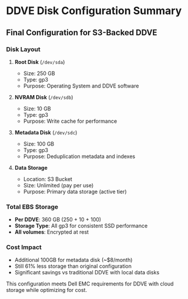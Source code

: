 # DDVE Disk Configuration Summary

## Final Configuration for S3-Backed DDVE

### Disk Layout
1. **Root Disk** (`/dev/sda`)
   - Size: 250 GB
   - Type: gp3
   - Purpose: Operating System and DDVE software

2. **NVRAM Disk** (`/dev/sdb`)
   - Size: 10 GB
   - Type: gp3
   - Purpose: Write cache for performance

3. **Metadata Disk** (`/dev/sdc`)
   - Size: 100 GB
   - Type: gp3
   - Purpose: Deduplication metadata and indexes

4. **Data Storage**
   - Location: S3 Bucket
   - Size: Unlimited (pay per use)
   - Purpose: Primary data storage (active tier)

### Total EBS Storage
- **Per DDVE**: 360 GB (250 + 10 + 100)
- **Storage Type**: All gp3 for consistent SSD performance
- **All volumes**: Encrypted at rest

### Cost Impact
- Additional 100GB for metadata disk (~$8/month)
- Still 61% less storage than original configuration
- Significant savings vs traditional DDVE with local data disks

This configuration meets Dell EMC requirements for DDVE with cloud storage while optimizing for cost.